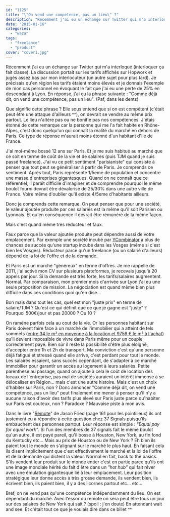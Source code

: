 ```yaml
---
id: "1125"
title: "\"On vend une compétence, pas un lieu\" ?"
description: "Récemment j'ai eu un échange sur Twitter qui m'a interloqué (interloquer ça fait classe). La discussion portait sur les tarifs affichés sur Hopwork et..."
date: "2015-01-16"
categories: 
  - "waza"
tags: 
  - "freelance"
  - "product"
cover: "cover1.jpg"
---
```


Récemment j'ai eu un échange sur Twitter qui m'a interloqué (interloquer ça fait classe). La discussion portait sur les tarifs affichés sur Hopwork et jugés assez bas par mon interlocuteur (un autre sujet pour plus tard). Je précisais qu'en région les tarifs étaient moins élevés et je donnais l'exemple de mon cas personnel en évoquant le fait que j'ai eu une perte de 25% en descendant à Lyon. En réponse, j'ai eu la phrase suivante : "Comme déjà dit, on vend une compétence, pas un lieu". (Paf, dans les dents)

Que signifie cette phrase ? Elle sous entend que si on est compétent (c'était peut être une attaque d'ailleurs ^^), on devrait se vendre au même prix partout. Le lieu n'altère pas ou ne bonifie pas nos compétences. J'étais étonné de cette remarque car la personne qui me l'a fait habite en Rhône-Alpes, c'est donc quelqu'un qui connaît la réalité du marché en dehors de Paris. Ce type de réponse m'aurait moins étonné d'un habitant d'Ile de France.

J'ai moi-même bossé 12 ans sur Paris. Et je me suis habitué au marché que ce soit en terme de coût de la vie et de salaires (puis TJM quand je suis passé freelance). J'ai vu ce petit sentiment "parisianiste" qui consiste à penser que tout peut se généraliser à partir de Paris. Je comprends ce sentiment. Après tout, Paris représente 1/5eme de population et concentre une masse d'entreprises gigantesques. Quand on ne connaît que ce référentiel, il paraît difficile d'imaginer et de comprendre pourquoi le même boulot fourni devrait être dévalorisé de 25/30% dans une autre ville de France. Voire même d'oublier qu'il existe 4/5eme d'habitants ailleurs.

Donc je comprends cette remarque. On peut penser que pour une société, le valeur ajoutée produite par ces salariés est la même qu'il soit Parisien ou Lyonnais. Et qu'en conséquence il devrait être rémunéré de la même façon.

Mais c'est quand même très réducteur et faux.

Faux parce que la valeur ajoutée produite peut dépendre aussi de votre emplacement. Par exemple une société incubé par [YCombinator](https://www.ycombinator.com/ "ycombinator") a plus de chances de succès qu'une startup incubé dans les Vosges (même si c'est bien les Vosges). Réducteur parce qu'un freelance (ou un salarié d'ailleurs) dépend de la loi de l'offre et de la demande.

Et Paris est un marché "généreux" en terme d'offres. Je me rappelle de 2011, j'ai activé mon CV sur plusieurs plateformes, je recevais jusqu'à 20 appels par jour. Si la demande est très forte, les tarifs/salaires augmentent. Normal. Par comparaison, mon premier mois d'arrivée sur Lyon j'ai eu une seule proposition de mission. La négociation est quand même bien plus difficile dans ces conditions quoi qu'en dise...

Bon mais dans tout les cas, quel est mon "juste prix" en terme de salaire/TJM ? Qu'est ce qui définit que ce que je gagne est "juste" ? Pourquoi 500€/jour et pas 20000 ? Ou 10 ?

On ramène parfois cela au cout de la vie. Or les personnes habitant sur Paris doivent faire face à un marché de l'immobilier qui a atteint de tels sommets ([entre 34 le m² en moyenne à la location et 9756 € le m² à l'achat](http://www.lacoteimmo.com/ "lacoteimmo")) qu'il devient impossible de vivre dans Paris même pour un couple correctement payé. Bien sûr il reste la possibilité d'être plus éloigné, d'accepter entre 1h et 2h de transport. Ma conviction c'est qu'une personne déjà fatigué et stressé quand elle arrive, c'est perdant pour tout le monde. Les salaires essaient, sans succès cependant, de s'adapter à ce marché immobilier pour garantir un accès au logement à leurs salariés. Petite parenthèse au passage, quand on ajoute à cela le coût de location des locaux de l'entreprise, pas mal de sociétés auraient un intérêt immense à se délocaliser en Région... mais c'est une autre histoire. Mais c'est un choix d'habiter sur Paris, non ? Donc annoncer "Comme déjà dit, on vend une compétence, pas un lieu" peut finalement me mener à penser qu'il n'y a aucune raison d'avoir des tarifs plus élevé sur Paris juste parce qu'habiter sur Paris est couteux, non ? Paradoxe ? Mauvaise piste à mon avis.

Dans le livre "[Remote](http://37signals.com/remote/ "Remote")" de Jason Fried (page 161 pour les pointilleux) ils ont justement eu à répondre à cette question chez 37 Signals puisqu'ils embauchent des personnes partout. Leur réponse est simple : _"Equal pay for equal work"_. Si l'un des membres de 37 signals fait le même boulot qu'un autre, il est payé pareil, qu'il bosse à Houston, New York, au fin fond du Kentucky etc... Mais au prix de Houston ou de New York ? Eh bien ils paient tout le monde en s'alignant sur le marché le plus haut. En faisant cela ils disent implicitement que c'est effectivement le marché et la loi de l'offre et de la demande qui dictent la valeur. Normal en fait, back to the basics. S'ils vendent leur produit sur le monde entier c'est en partie parce qu'ils ont une image mondiale hérité du fait d'être dans un _"hot hub"_ qui fait rêver avec une émulation gigantesque lié à leur emplacement. Leur position stratégique leur donne accès à très grosse demande, ils vendent bien, ils écrivent bien, ils paient bien, il y a des licornes partout etc... etc...

Bref, on ne vend pas qu'une compétence indépendamment du lieu. On est dépendant du marché. Avec l'essor du remote on sera peut être tous un jour sur des salaires de New York qui sait ? (spoil : j'en doute) En attendant wait and see. Et c'était tout ce que je voulais dire dans ce billet ^^
